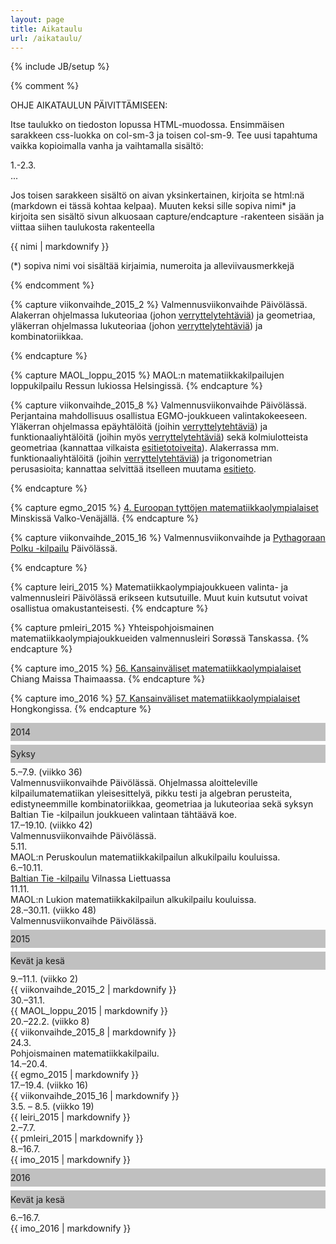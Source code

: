 ```yaml
---
layout: page
title: Aikataulu
url: /aikataulu/
---
```

{% include JB/setup %}

{% comment %}

OHJE AIKATAULUN PÄIVITTÄMISEEN:

Itse taulukko on tiedoston lopussa HTML-muodossa.
Ensimmäisen sarakkeen css-luokka on col-sm-3 ja toisen col-sm-9.
Tee uusi tapahtuma vaikka kopioimalla vanha ja vaihtamalla sisältö:

  <div class="col-sm-3">1.-2.3.</div>
  <div class="col-sm-9"> ... </div>

Jos toisen sarakkeen sisältö on aivan yksinkertainen, kirjoita se
html:nä (markdown ei tässä kohtaa kelpaa). Muuten keksi sille sopiva
nimi* ja kirjoita sen sisältö sivun alkuosaan capture/endcapture -rakenteen
sisään ja viittaa siihen taulukosta rakenteella

  {{ nimi | markdownify }}

(*) sopiva nimi voi sisältää kirjaimia, numeroita ja alleviivausmerkkejä

{% endcomment %}

{% capture viikonvaihde_2015_2 %}
Valmennusviikonvaihde Päivölässä. Alakerran ohjelmassa lukuteoriaa
(johon [verryttelytehtäviä][v1]) ja geometriaa, yläkerran ohjelmassa
lukuteoriaa (johon [verryttelytehtäviä][v2]) ja kombinatoriikkaa.

[v1]: /valmennus/2015/2015-tammikuu-lukuteorian_verryttely.pdf
[v2]: /valmennus/2015/2015-tammikuu-ylakerran-lukuteoriaverryttely.pdf
{% endcapture %}

{% capture MAOL_loppu_2015 %}
MAOL:n matematiikkakilpailujen loppukilpailu Ressun lukiossa Helsingissä.
{% endcapture %}

{% capture viikonvaihde_2015_8 %}
Valmennusviikonvaihde Päivölässä. Perjantaina mahdollisuus osallistua
EGMO-joukkueen valintakokeeseen. Yläkerran ohjelmassa epäyhtälöitä
(joihin [verryttelytehtäviä][v1]) ja funktionaaliyhtälöitä (joihin myös
[verryttelytehtäviä][v2]) sekä kolmiulotteista geometriaa (kannattaa
vilkaista [esitietotoiveita][esi1]). Alakerrassa mm. funktionaaliyhtälöitä
(joihin [verryttelytehtäviä][v3]) ja trigonometrian perusasioita; kannattaa
selvittää itselleen muutama [esitieto][esi2].

[v1]: /valmennus/2015/2015-helmikuu-epayhtaloverryttely.pdf
[v2]: /valmennus/2015/2015-helmikuu-ylakerran-funktionaaliyhtaloverryttely.pdf
[esi1]: /valmennus/2015/avgeomesi.pdf
[v3]: /valmennus/2015/2015-helmikuu-alakerran-funktionaaliyhtaloverryttely.pdf
[esi2]: /valmennus/2015/trigesi.pdf
{% endcapture %}

{% capture egmo_2015 %}
[4. Euroopan tyttöjen matematiikkaolympialaiset](https://www.egmo.org/egmos/egmo4/)
Minskissä Valko-Venäjällä.
{% endcapture %}

{% capture viikonvaihde_2015_16 %}
Valmennusviikonvaihde ja [Pythagoraan Polku -kilpailu][pp] Päivölässä.

[pp]: /pythagoras/Pythagoras_kutsu_2015.pdf
{% endcapture %}

{% capture leiri_2015 %}
Matematiikkaolympiajoukkueen valinta- ja valmennusleiri Päivölässä
erikseen kutsutuille. Muut kuin kutsutut voivat osallistua
omakustanteisesti.
{% endcapture %}

{% capture pmleiri_2015 %}
Yhteispohjoismainen matematiikkaolympiajoukkueiden valmennusleiri Sorøssä Tanskassa.
{% endcapture %}

{% capture imo_2015 %}
[56. Kansainväliset matematiikkaolympialaiset](http://www.imo2015.org/) Chiang Maissa Thaimaassa.
{% endcapture %}

{% capture imo_2016 %}
[57. Kansainväliset matematiikkaolympialaiset](http://www.imohkc.org.hk/) Hongkongissa.
{% endcapture %}

<style>
.vuodenaika > div {
    background: silver;
    padding-top: 6px;
    padding-bottom: 6px;
    margin-top: 6px;
    margin-bottom: 6px;
}
.col-sm-9 > p {
    display: inline;
}
</style>

<div class="vuodenaika">
<div class="col-sm-3">2014</div>
<div class="col-sm-9">Syksy</div>
</div>
<div class="col-sm-3">5.–7.9. (viikko 36)</div>
<div class="col-sm-9">Valmennusviikonvaihde Päivölässä.
	Ohjelmassa aloitteleville kilpailumatematiikan yleisesittelyä, pikku testi ja
	algebran perusteita, edistyneemmille kombinatoriikkaa, geometriaa ja lukuteoriaa
	sekä syksyn Baltian Tie -kilpailun joukkueen valintaan tähtäävä koe.</div>
<div class="col-sm-3">17.–19.10. (viikko 42)</div>
<div class="col-sm-9">Valmennusviikonvaihde Päivölässä.</div>
<div class="col-sm-3">5.11.</div>
<div class="col-sm-9">MAOL:n Peruskoulun matematiikkakilpailun alkukilpailu kouluissa.</div>
<div class="col-sm-3">6.–10.11.</div>
<div class="col-sm-9"><a href="http://mif.vu.lt/balticway2014/">Baltian Tie -kilpailu</a>
                      Vilnassa Liettuassa</div>
<div class="col-sm-3">11.11.   </div>
<div class="col-sm-9">MAOL:n Lukion matematiikkakilpailun alkukilpailu kouluissa.</div>
<div class="col-sm-3">28.–30.11. (viikko 48)   </div>
<div class="col-sm-9">Valmennusviikonvaihde Päivölässä.</div>

<div class="vuodenaika">
<div class="col-sm-3">2015</div>
<div class="col-sm-9">Kevät ja kesä</div>
</div>
<div class="col-sm-3">9.–11.1. (viikko 2)</div>
<div class="col-sm-9">{{ viikonvaihde_2015_2 | markdownify }}</div>
<div class="col-sm-3">30.–31.1.</div>
<div class="col-sm-9">{{ MAOL_loppu_2015 | markdownify }}</div>
<div class="col-sm-3">20.–22.2. (viikko 8)</div>
<div class="col-sm-9">{{ viikonvaihde_2015_8 | markdownify }}</div>
<div class="col-sm-3">24.3.</div>
<div class="col-sm-9">Pohjoismainen matematiikkakilpailu.</div>
<div class="col-sm-3">14.–20.4.</div>
<div class="col-sm-9">{{ egmo_2015 | markdownify }}</div>
<div class="col-sm-3">17.–19.4. (viikko 16)</div>
<div class="col-sm-9">{{ viikonvaihde_2015_16 | markdownify }}</div>
<div class="col-sm-3">3.5. – 8.5. (viikko 19)</div>
<div class="col-sm-9">{{ leiri_2015 | markdownify }}</div>
<div class="col-sm-3">2.–7.7.</div>
<div class="col-sm-9">{{ pmleiri_2015 | markdownify }}</div>
<div class="col-sm-3">8.–16.7.</div>
<div class="col-sm-9">{{ imo_2015 | markdownify }}</div>
<div class="vuodenaika">
<div class="col-sm-3">2016</div>
<div class="col-sm-9">Kevät ja kesä</div>
</div>
<div class="col-sm-3">6.–16.7.</div>
<div class="col-sm-9">{{ imo_2016 | markdownify }}</div>

